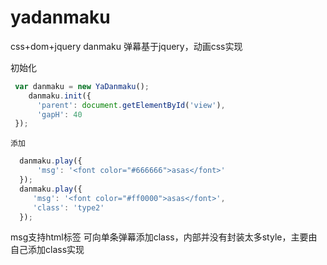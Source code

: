# yadanmaku

css+dom+jquery danmaku
弹幕基于jquery，动画css实现

初始化
```javascript
 var danmaku = new YaDanmaku();
    danmaku.init({
      'parent': document.getElementById('view'),
      'gapH': 40
 });
```
 
	添加
```javascript
  danmaku.play({
      'msg': '<font color="#666666">asas</font>'
  });
  danmaku.play({
     'msg': '<font color="#ff0000">asas</font>',
     'class': 'type2'
  });
```
  
msg支持html标签
可向单条弹幕添加class，内部并没有封装太多style，主要由自己添加class实现 
  

